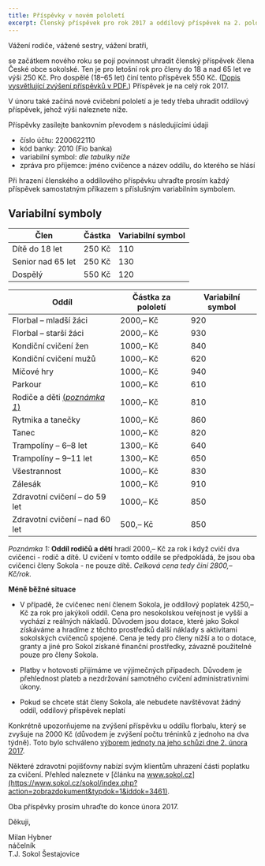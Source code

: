 ```yaml
---
title: Příspěvky v novém pololetí
excerpt: Členský příspěvek pro rok 2017 a oddílový příspěvek na 2. pololetí cvičebního roku 2016/2017.
---
```


Vážení rodiče, vážené sestry, vážení bratři,

se začátkem nového roku se pojí povinnost uhradit členský příspěvek člena České obce sokolské. Ten je pro letošní rok pro členy do 18 a nad 65 let ve výši 250 Kč. Pro dospělé (18–65 let) činí tento příspěvek 550 Kč. ([Dopis vysvětlující zvýšení příspěvků v PDF.](https://drive.google.com/open?id=0B0w6gDorCVUkOGRJeU8taGxNUFhtb0NIS09kQjVpNnlXU2VV)) Příspěvek je na celý rok 2017.

V únoru také začíná nové cvičební pololetí a je tedy třeba uhradit oddílový příspěvek, jehož výši naleznete níže.

Příspěvky zasílejte bankovním převodem s následujícími údaji

* číslo účtu: 2200622110
* kód banky: 2010 (Fio banka)
* variabilní symbol: _dle tabulky níže_
* zpráva pro příjemce: jméno cvičence a název oddílu, do kterého se hlásí

Při hrazení členského a oddílového příspěvku uhraďte prosím každý příspěvek samostatným příkazem s příslušným variabilním symbolem.

## Variabilní symboly

|        Člen       | Částka | Variabilní symbol |
|-------------------|--------|-------------------|
| Dítě do 18 let    | 250 Kč |               110 |
| Senior nad 65 let | 250 Kč |               130 |
| Dospělý           | 550 Kč |               120 |


|                       Oddíl                       | Částka za pololetí | Variabilní symbol |
|---------------------------------------------------|--------------------|-------------------|
| Florbal – mladší žáci                             | 2000,– Kč          |               920 |
| Florbal – starší žáci                             | 2000,– Kč          |               930 |
| Kondiční cvičení žen                              | 1000,– Kč          |               840 |
| Kondiční cvičení mužů                             | 1000,– Kč          |               620 |
| Míčové hry                                        | 1000,– Kč          |               940 |
| Parkour                                           | 1000,– Kč          |               610 |
| Rodiče a děti [(_poznámka 1_)](#1)                | 1000,– Kč          |               810 |
| Rytmika a tanečky                                 | 1000,– Kč          |               860 |
| Tanec                                             | 1000,– Kč          |               820 |
| Trampolíny – 6–8 let                              | 1300,– Kč          |               640 |
| Trampolíny – 9–11 let                             | 1300,– Kč          |               650 |
| Všestrannost                                      | 1000,– Kč          |               830 |
| Zálesák                                           | 1000,– Kč          |               910 |
| Zdravotní cvičení – do 59 let                     | 1000,– Kč          |               850 |
| Zdravotní cvičení – nad 60 let                    | 500,– Kč           |               850 |


<a id="1">_Poznámka 1:_</a> **Oddíl rodičů a dětí** hradí 2000,– Kč za rok i když cvičí dva cvičenci - rodič a dítě. U cvičení v tomto oddíle se předpokládá, že jsou oba cvičenci členy Sokola - ne pouze dítě. *Celková cena tedy činí 2800,– Kč/rok.*

**Méně běžné situace**

* V případě, že cvičenec není členem Sokola, je oddílový poplatek 4250,– Kč za rok pro jakýkoli oddíl. Cena pro nesokolskou veřejnost je vyšší a vychází z reálných nákladů. Důvodem jsou dotace, které jako Sokol získáváme a hradíme z těchto prostředků další náklady s aktivitami sokolských cvičenců spojené. Cena je tedy pro členy nižší a to o dotace, granty a jiné pro Sokol získané finanční prostředky, závazně použitelné pouze pro členy Sokola.

* Platby v hotovosti přijímáme ve výjimečných případech. Důvodem je přehlednost plateb a nezdržování samotného cvičení administrativními úkony.

* Pokud se chcete stát členy Sokola, ale nebudete navštěvovat žádný oddíl, oddílový příspěvek neplatí

Konkrétně upozorňujeme na zvýšení příspěvku u oddílu florbalu, který se zvyšuje na 2000 Kč (důvodem je zvýšení počtu tréninků z jednoho na dva týdně). Toto bylo schváleno [výborem jednoty na jeho schůzi dne 2. února 2017]({{relative}}/2017/02/02/schuze-vyboru.html).

Některé zdravotní pojišťovny nabízí svým klientům uhrazení části poplatku za cvičení. Přehled naleznete v [článku na www.sokol.cz](https://www.sokol.cz/sokol/index.php?action=zobrazdokument&typdok=1&iddok=3461).

Oba příspěvky prosím uhraďte do konce února 2017.

Děkuji,

Milan Hybner  
náčelník  
T.J. Sokol Šestajovice

